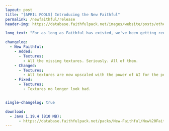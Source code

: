 ```yaml
---
layout: post
title: "[APRIL FOOLS] Introducing the New Faithful"
permalink: /newfaithful/release
header-img: https://database.faithfulpack.net/images/website/posts/other/new_faithful.jpg

long_text: "For as long as Faithful has existed, we've been getting requests for higher resolutions. 128x, 256x, 512x… While we would have loved to extend Faithful's repertoire, it was clear that we'd never be able to support resolutions higher than 64x.<br>That is, if we continued relying on human contributors.<br>Today, we're excited to announce a new era for Faithful. With the recent boom of AI technologies, we've been training our very own AI model to upscale textures for Faithful – and now's finally the time for it to see the light of day.<br>No longer is the tiring work of artists required to keep the pack updated and high-quality. AI does the work for us – quicker, better and at any resolution we want.<br>Thanks to this, Faithful will be merging all of its packs into a single high-resolution one, for the ultimate upscaled Minecraft experience. No more art style or resolution confusion – New Faithful is the one and only way forward."

changelog:
  - New Faithful:
    - Added:
      - Textures:
        - All the missing textures. Seriously. All of them.
    - Changed:
      - Textures:
        - All textures are now upscaled with the power of AI for the perfect Minecraft experience.
    - Fixed:
      - Textures:
        - Textures no longer look bad.


single-changelog: true

download:
  - Java 1.19.4 (810 MB):
      - https://database.faithfulpack.net/packs/New-Faithful/New%20Faithful.zip
---
```

